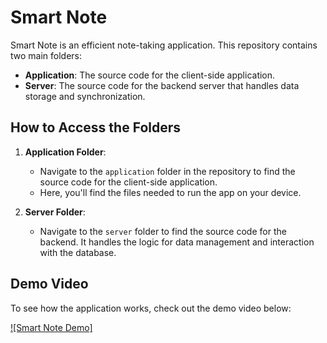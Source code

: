 # Smart Note

Smart Note is an efficient note-taking application. This repository contains two main folders:

- **Application**: The source code for the client-side application.
- **Server**: The source code for the backend server that handles data storage and synchronization.

## How to Access the Folders
1. **Application Folder**:
   - Navigate to the `application` folder in the repository to find the source code for the client-side application. 
   - Here, you'll find the files needed to run the app on your device.

2. **Server Folder**:
   - Navigate to the `server` folder to find the source code for the backend. It handles the logic for data management and interaction with the database.

## Demo Video
To see how the application works, check out the demo video below:

[![Smart Note Demo]](DemoSmartNote.gif)
